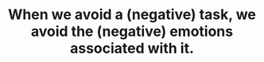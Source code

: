 ---
title: When we avoid a (negative) task, we avoid the (negative) emotions associated with it. 
tags: human slowness
---